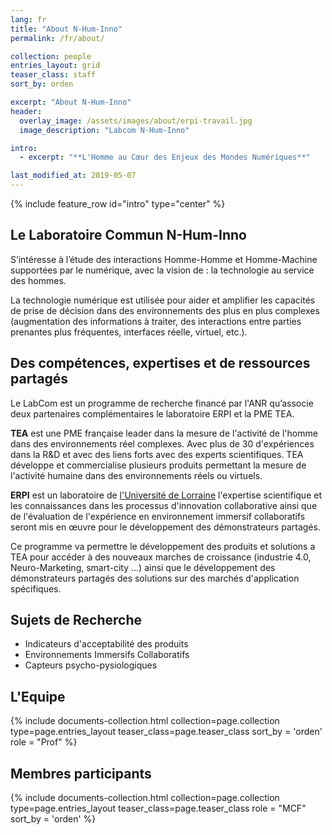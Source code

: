 ```yaml
---
lang: fr
title: "About N-Hum-Inno"
permalink: /fr/about/

collection: people
entries_layout: grid
teaser_class: staff
sort_by: orden 

excerpt: "About N-Hum-Inno"
header:
  overlay_image: /assets/images/about/erpi-travail.jpg
  image_description: "Labcom N-Hum-Inno"

intro:
  - excerpt: "**L'Homme au Cœur des Enjeux des Mondes Numériques**"

last_modified_at: 2019-05-07
---
```



{% include feature_row id="intro" type="center" %}


## Le Laboratoire Commun N-Hum-Inno

S’intéresse à l’étude des interactions Homme-Homme et Homme-Machine supportées par le numérique, avec la vision de : la technologie au service des hommes. 

La technologie numérique est utilisée pour aider et amplifier les capacités de prise de décision dans des environnements des plus en plus complexes (augmentation des informations à traiter, des interactions entre parties prenantes plus fréquentes, interfaces réelle, virtuel, etc.).

## Des compétences, expertises et de ressources partagés

Le LabCom est un programme de recherche financé par l'ANR qu’associe deux partenaires complémentaires le laboratoire ERPI et la PME TEA.

**TEA** est une PME française leader dans la mesure de l'activité de l'homme dans des environnements réel complexes. Avec plus de 30 d'expériences dans la R&D et avec des liens forts avec des experts scientifiques. TEA développe et commercialise plusieurs produits permettant la mesure de l'activité humaine dans des environnements réels ou virtuels.

**ERPI** est un laboratoire de [l'Université de Lorraine](https://univ-lorraine.fr) l'expertise scientifique et les connaissances dans les processus d'innovation collaborative ainsi que de l'évaluation de l'expérience en environnement immersif collaboratifs seront mis en œuvre pour le développement des démonstrateurs partagés.

Ce programme va permettre le développement des produits et solutions a TEA pour accéder à des nouveaux marches de croissance (industrie 4.0, Neuro-Marketing, smart-city …) ainsi que le développement des démonstrateurs partagés des solutions sur des marchés d'application spécifiques.

## Sujets de Recherche
 - Indicateurs d'acceptabilité des produits
 - Environnements Immersifs Collaboratifs
 - Capteurs psycho-pysiologiques


## L'Equipe

<div class="entries-{{ page.entries_layout }}">
{% include documents-collection.html 
    collection=page.collection 
    type=page.entries_layout 
    teaser_class=page.teaser_class 
    sort_by = 'orden'    
    role = "Prof" 
%}
</div>

<div style="width: 100%; clear: both; "></div>


## Membres participants



<div class="entries-{{ page.entries_layout }}">
{% include documents-collection.html 
    collection=page.collection 
    type=page.entries_layout 
    teaser_class=page.teaser_class    
    role = "MCF"
    sort_by = 'orden' 
%}
</div>

<div style="width: 100%; clear: both;"></div>
